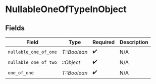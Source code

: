 # NullableOneOfTypeInObject


## Fields

| Field                 | Type                  | Required              | Description           |
| --------------------- | --------------------- | --------------------- | --------------------- |
| `nullable_one_of_one` | *T::Boolean*          | :heavy_check_mark:    | N/A                   |
| `nullable_one_of_two` | *::Object*            | :heavy_check_mark:    | N/A                   |
| `one_of_one`          | *T::Boolean*          | :heavy_check_mark:    | N/A                   |